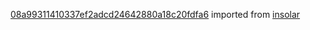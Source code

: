 [08a99311410337ef2adcd24642880a18c20fdfa6](https://github.com/insolar/insolar/commit/08a99311410337ef2adcd24642880a18c20fdfa6) imported from [insolar](https://github.com/insolar/insolar)
